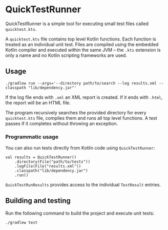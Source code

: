 # QuickTestRunner

QuickTestRunner is a simple tool for executing small test files called `quicktest.kts`.

A `quicktest.kts` file contains top level Kotlin functions. Each function is treated as an
individual unit test. Files are compiled using the embedded Kotlin compiler and executed
within the same JVM – the `.kts` extension is only a name and no Kotlin scripting
frameworks are used.

## Usage

```
./gradlew run --args='--directory path/to/search --log results.xml --classpath "lib/dependency.jar"'
```

If the log file ends with `.xml` an XML report is created. If it ends with `.html`,
the report will be an HTML file.

The program recursively searches the provided directory for every `quicktest.kts` file,
compiles them and runs all top level functions. A test passes if it completes without
throwing an exception.

### Programmatic usage

You can also run tests directly from Kotlin code using `QuickTestRunner`:

```
val results = QuickTestRunner()
    .directory(File("path/to/tests"))
    .logFile(File("results.xml"))
    .classpath("lib/dependency.jar")
    .run()
```

`QuickTestRunResults` provides access to the individual `TestResult` entries.

## Building and testing

Run the following command to build the project and execute unit tests:

```
./gradlew test
```
